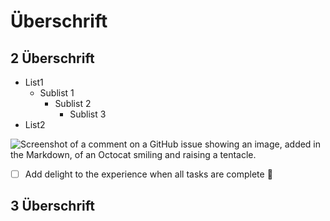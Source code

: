 # Überschrift

## 2 Überschrift

- List1
    - Sublist 1
        - Sublist 2
            - Sublist 3
- List2

![Screenshot of a comment on a GitHub issue showing an image, added in the Markdown, of an Octocat smiling and raising a tentacle.](https://myoctocat.com/assets/images/base-octocat.svg)


- [ ] Add delight to the experience when all tasks are complete :tada:

## 3 Überschrift